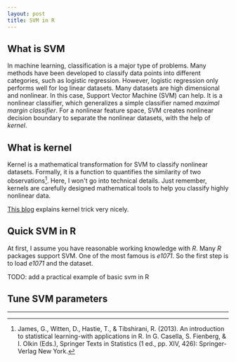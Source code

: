 ```yaml
---
layout: post
title: SVM in R
---
```


## What is SVM

In machine learning, classification is a major type of problems. Many methods have been developed to classify data points into different categories, such as logistic regression. However, logistic regression only performs well for log linear datasets. Many datasets are high dimensional and nonlinear. In this case, Support Vector Machine (SVM) can help. It is a nonlinear classifier, which generalizes a simple classifier named *maximal margin classifier*. For a nonlinear feature space, SVM creates nonlinear decision boundary to separate the nonlinear datasets, with the help of *kernel*.

## What is kernel

Kernel is a mathematical transformation for SVM to classify nonlinear datasets. Formally, it is a function to quantifies the similarity of two observations[^1]. Here, I won't go into technical details. Just remember, kernels are carefully designed mathematical tools to help you classify highly nonlinear data.

[This blog](https://eight2late.wordpress.com/2017/02/07/a-gentle-introduction-to-support-vector-machines-using-r/) explains kernel trick very nicely.

## Quick SVM in R

At first, I assume you have reasonable working knowledge with *R*. Many *R* packages support SVM. One of the most famous is *e1071*. So the first step is to load *e1071* and the dataset.

TODO: add a practical example of basic svm in R

## Tune SVM parameters


--------
[^1]: James, G., Witten, D., Hastie, T., & Tibshirani, R. (2013). An introduction to statistical learning-with applications in R. In G. Casella, S. Fienberg, & I. Olkin (Eds.), Springer Texts in Statistics (1 ed., pp. XIV, 426): Springer-Verlag New York.

